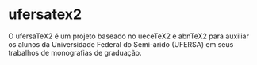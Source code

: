 # ufersatex2
O ufersaTeX2 é um projeto baseado no ueceTeX2 e abnTeX2 para auxiliar os alunos da Universidade Federal do Semi-árido (UFERSA) em seus trabalhos de monografias de graduação.
